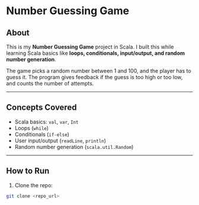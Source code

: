 # Number Guessing Game

## About
This is my **Number Guessing Game** project in Scala. I built this while learning Scala basics like **loops, conditionals, input/output, and random number generation**.  

The game picks a random number between 1 and 100, and the player has to guess it. The program gives feedback if the guess is too high or too low, and counts the number of attempts.

---

## Concepts Covered
- Scala basics: `val`, `var`, `Int`
- Loops (`while`)
- Conditionals (`if-else`)
- User input/output (`readLine`, `println`)
- Random number generation (`scala.util.Random`)

---

## How to Run
1. Clone the repo:
```bash
git clone <repo_url>
